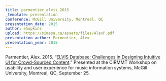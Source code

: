 ```yaml
---
title: parmentier_elvis_2015
_template: presentation
conference: McGill University, Montreal, QC
presentation_date: 2015
author: ehopkins
upload: https://simssa.ca/assets/files/AlexP.pdf
presentation_author: Parmentier, Alex
presentation_year: 2015
---
```

Parmentier, Alex. 2015. “<a href="https://simssa.ca/assets/files/AlexP.pdf">ELVIS Database: Challenges in Designing Intuitive UI for Crowd-Sourced Content</a>.” Presented at the CIRMMT Workshop on usability and user experience for music information systems, McGill University, Montreal, QC, September 25.